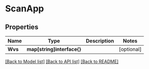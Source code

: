 # ScanApp

## Properties

Name | Type | Description | Notes
------------ | ------------- | ------------- | -------------
**Wvs** | **map[string]interface{}** |  | [optional] 

[[Back to Model list]](../README.md#documentation-for-models) [[Back to API list]](../README.md#documentation-for-api-endpoints) [[Back to README]](../README.md)


